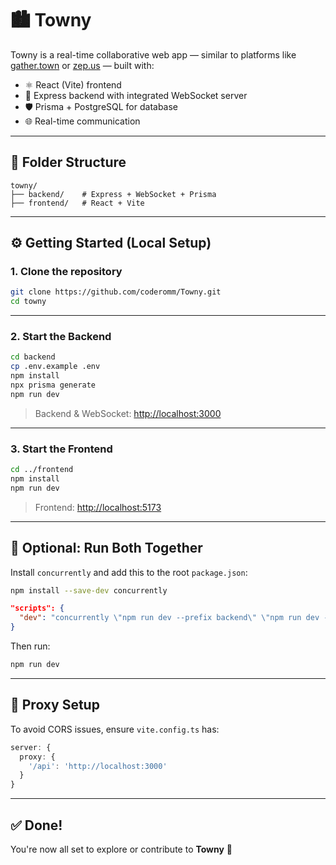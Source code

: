 
# 🏙️ Towny

Towny is a real-time collaborative web app — similar to platforms like [gather.town](https://gather.town) or [zep.us](https://zep.us) — built with:

- ⚛️ React (Vite) frontend  
- 🚀 Express backend with integrated WebSocket server  
- 🛡️ Prisma + PostgreSQL for database  
- 🌐 Real-time communication

---

## 📁 Folder Structure

```
towny/
├── backend/    # Express + WebSocket + Prisma
├── frontend/   # React + Vite

````

---

## ⚙️ Getting Started (Local Setup)

### 1. Clone the repository

```bash
git clone https://github.com/coderomm/Towny.git
cd towny
````

---

### 2. Start the Backend

```bash
cd backend
cp .env.example .env
npm install
npx prisma generate
npm run dev
```

> Backend & WebSocket: [http://localhost:3000](http://localhost:3000)

---

### 3. Start the Frontend

```bash
cd ../frontend
npm install
npm run dev
```

> Frontend: [http://localhost:5173](http://localhost:5173)

---

## 🔁 Optional: Run Both Together

Install `concurrently` and add this to the root `package.json`:

```bash
npm install --save-dev concurrently
```

```json
"scripts": {
  "dev": "concurrently \"npm run dev --prefix backend\" \"npm run dev --prefix frontend\""
}
```

Then run:

```bash
npm run dev
```

---

## 🔧 Proxy Setup

To avoid CORS issues, ensure `vite.config.ts` has:

```ts
server: {
  proxy: {
    '/api': 'http://localhost:3000'
  }
}
```

---

## ✅ Done!

You're now all set to explore or contribute to **Towny** 🎉
